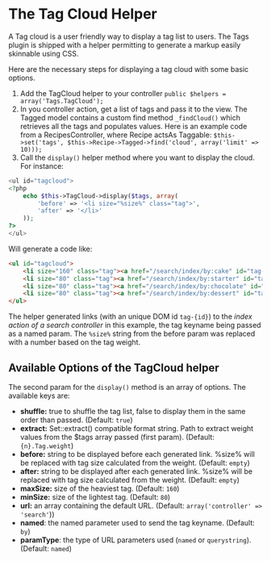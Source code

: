 The Tag Cloud Helper
====================

A Tag cloud is a user friendly way to display a tag list to users. The Tags plugin is shipped with a helper permitting to generate a markup easily skinnable using CSS.

Here are the necessary steps for displaying a tag cloud with some basic options.

1. Add the TagCloud helper to your controller ```public $helpers = array('Tags.TagCloud');```
2. In you controller action, get a list of tags and pass it to the view. The Tagged model contains a custom find method ```_findCloud()``` which retrieves all the tags and populates values. Here is an example code from a RecipesController, where Recipe actsAs Taggable: ```$this->set('tags', $this->Recipe->Tagged->find('cloud', array('limit' => 10)));```
3. Call the ```display()``` helper method where you want to display the cloud. For instance:

```php
<ul id="tagcloud">
<?php
	echo $this->TagCloud->display($tags, array(
		'before' => '<li size="%size%" class="tag">',
		'after' => '</li>'
	));
?>
</ul>
```

Will generate a code like:

```html
<ul id="tagcloud">
	<li size="160" class="tag"><a href="/search/index/by:cake" id="tag-4b4d9121-fe58-4fe7-b65a-2f981380bfcb">Cake</a> </li>
	<li size="80" class="tag"><a href="/search/index/by:starter" id="tag-4b4d933d-f578-4d05-b28e-34ae1380bfcb">Starter</a> </li>
	<li size="80" class="tag"><a href="/search/index/by:chocolate" id="tag-4b4d933d-b700-440d-a898-34ae1380bfcb">Chocolate</a> </li>
	<li size="80" class="tag"><a href="/search/index/by:dessert" id="tag-4b4d9121-459c-4abd-af4b-2f981380bfcb">Dessert</a> </li>
</ul>
```

The helper generated links (with an unique DOM id `tag-{id}`) to the *index action of a search controller* in this example, the tag keyname being passed as a named param. The `%size%` string from the before param was replaced with a number based on the tag weight.

Available Options of the TagCloud helper
----------------------------------------

The second param for the ```display()``` method is an array of options. The available keys are:

* **shuffle:** true to shuffle the tag list, false to display them in the same order than passed. (Default: ```true```)
* **extract:** Set::extract() compatible format string. Path to extract weight values from the $tags array passed (first param). (Default: ```{n}.Tag.weight```)
* **before:** string to be displayed before each generated link. %size% will be replaced with tag size calculated from the weight. (Default: ```empty```)
* **after:** string to be displayed after each generated link. %size% will be replaced with tag size calculated from the weight. (Default: ```empty```)
* **maxSize:** size of the heaviest tag. (Default: ```160```)
* **minSize:** size of the lightest tag. (Default: ```80```)
* **url:** an array containing the default URL. (Default: ```array('controller' => 'search'```))
* **named**: the named parameter used to send the tag keyname. (Default: ```by```)
* **paramType**: the type of URL parameters used (```named``` or ```querystring```). (Default: ```named```)
